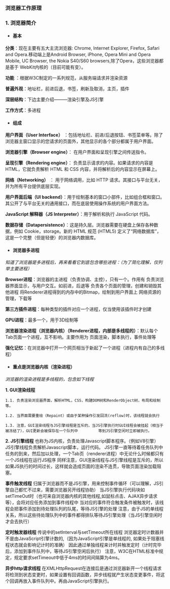 ### 浏览器工作原理

### 1. 浏览器简介

  * #### 基本
  
  **分类**：现在主要有五大主流浏览器: Chrome, Internet Explorer, Firefox, Safari and Opera.移动端上是Android Browser,       iPhone, Opera Mini and Opera Mobile, UC Browser, the Nokia S40/S60 browsers,除了Opera，这些浏览器都是基于      WebKit内核的（目前可能有变）。
  
  **功能** ：根据W3C制定的一系列规范，从服务端请求并渲染资源
  
  **普遍外观**：地址栏，前进后退，书签，刷新及取消，主页，插件
  
  **深层结构**：下边主要介绍———渲染引擎及JS引擎
  
  **工作方式**：多进程

  * #### 组成
  
  **用户界面（User Interface）** ：包括地址栏、前进/后退按钮、书签菜单等。除了浏览器主窗口显示的您请求的页面外，其他显示的各个部分都属于用户界面。
  
  **浏览器引擎（Browser engine）**： 在用户界面和呈现引擎之间传送指令。
  
  **呈现引擎（Rendering engine）**： 负责显示请求的内容。如果请求的内容是 HTML，它就负责解析 HTML 和 CSS 内容，并将解析后的内容显示在屏幕上。
  
  **网络（Networking）** ： 用于网络调用，比如 HTTP 请求。其接口与平台无关，并为所有平台提供底层实现。
  
  **用户界面后端（UI backend）**：用于绘制基本的窗口小部件，比如组合框和窗口。其公开了与平台无关的通用接口，而在底层使用操作系统的用户界面方法。
  
  **JavaScript 解释器（JS Interpreter）**：用于解析和执行 JavaScript 代码。
  
  **数据存储（Datapersistence）**：这是持久层。浏览器需要在硬盘上保存各种数据，例如 Cookie，storage。新的 HTML 规范 (HTML5) 定义了“网络数据库”，这是一个完整（但是轻便）的浏览器内数据库。

  * #### 浏览器多进程
  
  *知道了浏览器是多进程后，再来看看它到底包含哪些进程：（为了简化理解，仅列举主要进程）*

  **Browser进程**：浏览器的主进程（负责协调、主控），只有一个。作用有
  负责浏览器界面显示，与用户交互。如前进，后退等
  负责各个页面的管理，创建和销毁其他进程
  将Renderer进程得到的内存中的Bitmap，绘制到用户界面上
  网络资源的管理，下载等
  
  **第三方插件进程**：每种类型的插件对应一个进程，仅当使用该插件时才创建
  
  **GPU进程**：最多一个，用于3D绘制等
  
  **浏览器渲染进程（浏览器内核）（Renderer进程，内部是多线程的）**：默认每个Tab页面一个进程，互不影响。主要作用为
  页面渲染，脚本执行，事件处理等
  
  **强化记忆**：在浏览器中打开一个网页相当于新起了一个进程（进程内有自己的多线程）
  
  * #### 重点是浏览器内核（渲染进程）
  
  *浏览器的渲染进程是多线程的，包含如下线程*
 
  **1. GUI渲染线程**
  
    1.1. 负责渲染浏览器界面，解析HTML，CSS，构建DOM树和RenderObject树，布局和绘制等。
   
    1.2. 当界面需要重绘（Repaint）或由于某种操作引发回流(reflow)时，该线程就会执行
   
    1.3. 注意，GUI渲染线程与JS引擎线程是互斥的，当JS引擎执行时GUI线程会被挂起（相当于被冻结了），GUI更新会被保存在一个队列中         等到JS引擎空闲时立即被执行。
  
  **2. JS引擎线程**
  也称为JS内核，负责处理Javascript脚本程序。（例如V8引擎）
  JS引擎线程负责解析Javascript脚本，运行代码。
  JS引擎一直等待着任务队列中任务的到来，然后加以处理，一个Tab页（renderer进程）中无论什么时候都只有一个JS线程在运行JS程序
  同样注意，GUI渲染线程与JS引擎线程是互斥的，所以如果JS执行的时间过长，这样就会造成页面的渲染不连贯，导致页面渲染加载阻塞。
  
  **事件触发线程**
  归属于浏览器而不是JS引擎，用来控制事件循环（可以理解，JS引擎自己都忙不过来，需要浏览器另开线程协助）
  当JS引擎执行代码块如setTimeOut时（也可来自浏览器内核的其他线程,如鼠标点击、AJAX异步请求等），会将对应任务添加到事件线程中
  当对应的事件符合触发条件被触发时，该线程会把事件添加到待处理队列的队尾，等待JS引擎的处理
  注意，由于JS的单线程关系，所以这些待处理队列中的事件都得排队等待JS引擎处理（当JS引擎空闲时才会去执行）

  **定时触发器线程**
  传说中的setInterval与setTimeout所在线程
  浏览器定时计数器并不是由JavaScript引擎计数的,（因为JavaScript引擎是单线程的, 如果处于阻塞线程状态就会影响记计时的准确）
  因此通过单独线程来计时并触发定时（计时完毕后，添加到事件队列中，等待JS引擎空闲后执行）
  注意，W3C在HTML标准中规定，规定要求setTimeout中低于4ms的时间间隔算为4ms。
  
  **异步http请求线程**
  在XMLHttpRequest在连接后是通过浏览器新开一个线程请求
  将检测到状态变更时，如果设置有回调函数，异步线程就产生状态变更事件，将这个回调再放入事件队列中。再由JavaScript引擎执行。
